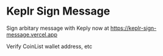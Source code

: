# Keplr Sign Message

Sign arbitary message with Keply now at https://keplr-sign-message.vercel.app

Verify CoinList wallet address, etc
